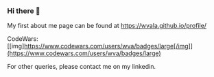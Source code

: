 ### Hi there 👋

<!--
**wvala/wvala** is a ✨ _special_ ✨ repository because its `README.md` (this file) appears on your GitHub profile.

Here are some ideas to get you started:

- 🔭 I’m currently working on ...
- 🌱 I’m currently learning ...
- 👯 I’m looking to collaborate on ...
- 🤔 I’m looking for help with ...
- 💬 Ask me about ...
- 📫 How to reach me: ...
- 😄 Pronouns: ...
- ⚡ Fun fact: ...
-->

My first about me page can be found at https://wvala.github.io/profile/

CodeWars:
[[img]https://www.codewars.com/users/wva/badges/large[/img]](https://www.codewars.com/users/wva/badges/large)

For other queries, please contact me on my linkedin.
